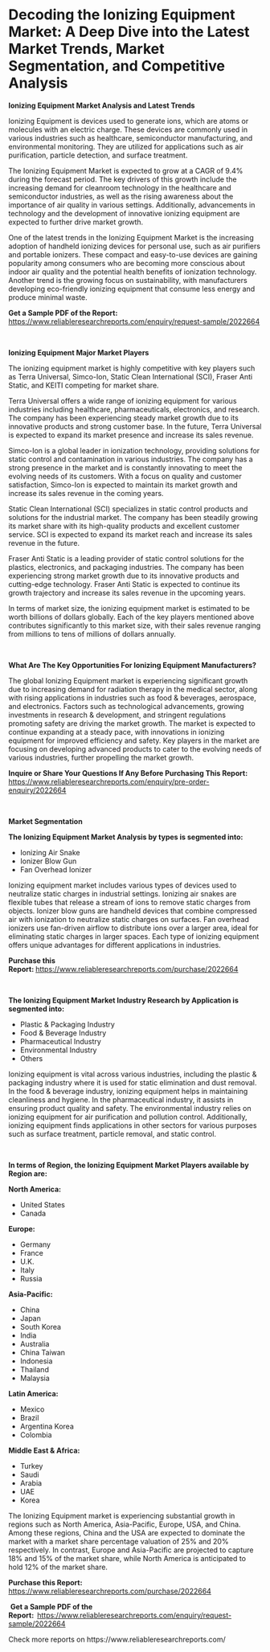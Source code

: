 <p><h1>Decoding the Ionizing Equipment Market: A Deep Dive into the Latest Market Trends, Market Segmentation, and Competitive Analysis</h1></p><p><strong>Ionizing Equipment Market Analysis and Latest Trends</strong></p>
<p><p>Ionizing Equipment is devices used to generate ions, which are atoms or molecules with an electric charge. These devices are commonly used in various industries such as healthcare, semiconductor manufacturing, and environmental monitoring. They are utilized for applications such as air purification, particle detection, and surface treatment.</p><p>The Ionizing Equipment Market is expected to grow at a CAGR of 9.4% during the forecast period. The key drivers of this growth include the increasing demand for cleanroom technology in the healthcare and semiconductor industries, as well as the rising awareness about the importance of air quality in various settings. Additionally, advancements in technology and the development of innovative ionizing equipment are expected to further drive market growth.</p><p>One of the latest trends in the Ionizing Equipment Market is the increasing adoption of handheld ionizing devices for personal use, such as air purifiers and portable ionizers. These compact and easy-to-use devices are gaining popularity among consumers who are becoming more conscious about indoor air quality and the potential health benefits of ionization technology. Another trend is the growing focus on sustainability, with manufacturers developing eco-friendly ionizing equipment that consume less energy and produce minimal waste.</p></p>
<p><strong>Get a Sample PDF of the Report:&nbsp;</strong> <a href="https://www.reliableresearchreports.com/enquiry/request-sample/2022664">https://www.reliableresearchreports.com/enquiry/request-sample/2022664</a></p>
<p>&nbsp;</p>
<p><strong>Ionizing Equipment Major Market Players</strong></p>
<p><p>The ionizing equipment market is highly competitive with key players such as Terra Universal, Simco-Ion, Static Clean International (SCI), Fraser Anti Static, and KEITI competing for market share.</p><p>Terra Universal offers a wide range of ionizing equipment for various industries including healthcare, pharmaceuticals, electronics, and research. The company has been experiencing steady market growth due to its innovative products and strong customer base. In the future, Terra Universal is expected to expand its market presence and increase its sales revenue.</p><p>Simco-Ion is a global leader in ionization technology, providing solutions for static control and contamination in various industries. The company has a strong presence in the market and is constantly innovating to meet the evolving needs of its customers. With a focus on quality and customer satisfaction, Simco-Ion is expected to maintain its market growth and increase its sales revenue in the coming years.</p><p>Static Clean International (SCI) specializes in static control products and solutions for the industrial market. The company has been steadily growing its market share with its high-quality products and excellent customer service. SCI is expected to expand its market reach and increase its sales revenue in the future.</p><p>Fraser Anti Static is a leading provider of static control solutions for the plastics, electronics, and packaging industries. The company has been experiencing strong market growth due to its innovative products and cutting-edge technology. Fraser Anti Static is expected to continue its growth trajectory and increase its sales revenue in the upcoming years.</p><p>In terms of market size, the ionizing equipment market is estimated to be worth billions of dollars globally. Each of the key players mentioned above contributes significantly to this market size, with their sales revenue ranging from millions to tens of millions of dollars annually.</p></p>
<p>&nbsp;</p>
<p><strong>What Are The Key Opportunities For Ionizing Equipment Manufacturers?</strong></p>
<p><p>The global Ionizing Equipment market is experiencing significant growth due to increasing demand for radiation therapy in the medical sector, along with rising applications in industries such as food & beverages, aerospace, and electronics. Factors such as technological advancements, growing investments in research & development, and stringent regulations promoting safety are driving the market growth. The market is expected to continue expanding at a steady pace, with innovations in ionizing equipment for improved efficiency and safety. Key players in the market are focusing on developing advanced products to cater to the evolving needs of various industries, further propelling the market growth.</p></p>
<p><strong>Inquire or Share Your Questions If Any Before Purchasing This Report:</strong> <a href="https://www.reliableresearchreports.com/enquiry/pre-order-enquiry/2022664">https://www.reliableresearchreports.com/enquiry/pre-order-enquiry/2022664</a></p>
<p>&nbsp;</p>
<p><strong>Market Segmentation</strong></p>
<p><strong>The Ionizing Equipment Market Analysis by types is segmented into:</strong></p>
<p><ul><li>Ionizing Air Snake</li><li>Ionizer Blow Gun</li><li>Fan Overhead Ionizer</li></ul></p>
<p><p>Ionizing equipment market includes various types of devices used to neutralize static charges in industrial settings. Ionizing air snakes are flexible tubes that release a stream of ions to remove static charges from objects. Ionizer blow guns are handheld devices that combine compressed air with ionization to neutralize static charges on surfaces. Fan overhead ionizers use fan-driven airflow to distribute ions over a larger area, ideal for eliminating static charges in larger spaces. Each type of ionizing equipment offers unique advantages for different applications in industries.</p></p>
<p><strong>Purchase this Report:&nbsp;</strong><a href="https://www.reliableresearchreports.com/purchase/2022664">https://www.reliableresearchreports.com/purchase/2022664</a></p>
<p>&nbsp;</p>
<p><strong>The Ionizing Equipment Market Industry Research by Application is segmented into:</strong></p>
<p><ul><li>Plastic & Packaging Industry</li><li>Food & Beverage Industry</li><li>Pharmaceutical Industry</li><li>Environmental Industry</li><li>Others</li></ul></p>
<p><p>Ionizing equipment is vital across various industries, including the plastic & packaging industry where it is used for static elimination and dust removal. In the food & beverage industry, ionizing equipment helps in maintaining cleanliness and hygiene. In the pharmaceutical industry, it assists in ensuring product quality and safety. The environmental industry relies on ionizing equipment for air purification and pollution control. Additionally, ionizing equipment finds applications in other sectors for various purposes such as surface treatment, particle removal, and static control.</p></p>
<p>&nbsp;</p>
<p><strong>In terms of Region, the Ionizing Equipment Market Players available by Region are:</strong></p>
<p>
    <p> <strong> North America: </strong>
        <ul>
            <li>United States</li>
            <li>Canada</li>
        </ul>
        </p> 
    <p> <strong> Europe: </strong>
        <ul>
            <li>Germany</li>
            <li>France</li>
            <li>U.K.</li>
            <li>Italy</li>
            <li>Russia</li>
        </ul>
        </p> 
    <p> <strong> Asia-Pacific: </strong>
        <ul>
            <li>China</li>
            <li>Japan</li>
            <li>South Korea</li>
            <li>India</li>
            <li>Australia</li>
            <li>China Taiwan</li>
            <li>Indonesia</li>
            <li>Thailand</li>
            <li>Malaysia</li>
        </ul>
        </p> 
    <p> <strong> Latin America: </strong>
        <ul>
            <li>Mexico</li>
            <li>Brazil</li>
            <li>Argentina Korea</li>
            <li>Colombia</li>
        </ul>
        </p> 
    <p> <strong> Middle East & Africa: </strong>
        <ul>
            <li>Turkey</li>
            <li>Saudi</li>
            <li>Arabia</li>
            <li>UAE</li>
            <li>Korea</li>
        </ul>
    </p>
    </p>
<p><p>The Ionizing Equipment market is experiencing substantial growth in regions such as North America, Asia-Pacific, Europe, USA, and China. Among these regions, China and the USA are expected to dominate the market with a market share percentage valuation of 25% and 20% respectively. In contrast, Europe and Asia-Pacific are projected to capture 18% and 15% of the market share, while North America is anticipated to hold 12% of the market share.</p></p>
<p><strong>Purchase this Report: </strong><a href="https://www.reliableresearchreports.com/purchase/2022664">https://www.reliableresearchreports.com/purchase/2022664</a></p>
<p>&nbsp;<strong>Get a Sample PDF of the Report:&nbsp;&nbsp;</strong><a href="https://www.reliableresearchreports.com/enquiry/request-sample/2022664">https://www.reliableresearchreports.com/enquiry/request-sample/2022664</a></p>
<p><strong></strong></p>
<p>Check more reports on https://www.reliableresearchreports.com/</p>